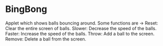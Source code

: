 # BingBong
Applet which shows balls bouncing around.
Some functions are ->
Reset: Clear the entire screen of balls.
Slower: Decrease the speed of the balls.
Faster: Increase the speed of the balls.
Throw: Add a ball to the screen.
Remove: Delete a ball from the screen.
